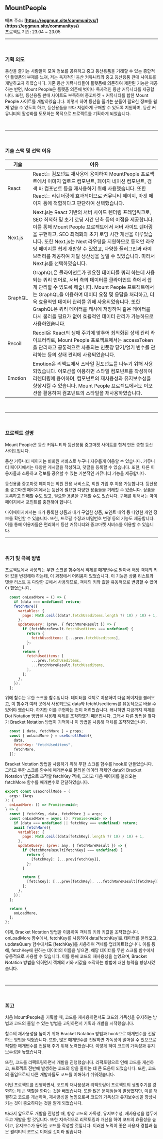 ## MountPeople

배포 주소: **[https://eggmun.site/communitys/](https://eggmun.site/communitys/)**
<br>
프로젝트 기간: 23.04 ~ 23.05

<hr></br>

### 기획 의도

등산을 즐기는 사람들이 모여 정보를 공유하고 중고 등산용품을 거래할 수 있는 종합적인 플랫폼의 부재를 느껴, 저는 독자적인 등산 커뮤니티와 중고 등산용품 판매 사이트를 개발하고자 하였습니다. 기존 등산 커뮤니티들이 플랫폼에 의존하여 제한된 기능만 제공하는 반면, Mount People은 플랫폼 의존에 벗어나 독자적인 등산 커뮤니티를 제공합니다. 또한, 등산용품 판매 사이트도 부족하여 중고마켓 + 커뮤니티를 합친 Mount People 사이트를 개발하였습니다. 이렇게 하여 등산을 즐기는 분들이 필요한 정보를 쉽게 얻을 수 있도록 하고, 등산용품을 보다 저렴하게 구매할 수 있도록 지원하며, 등산 커뮤니티의 활성화를 도모하는 목적으로 프로젝트를 기획하게 되었습니다.

<br><hr></br>

### 기술 스택 및 선택 이유

| 기술    | 이유                                                                                                                                                                                                                                                                                                                                                                                                                                   |
| ------- | -------------------------------------------------------------------------------------------------------------------------------------------------------------------------------------------------------------------------------------------------------------------------------------------------------------------------------------------------------------------------------------------------------------------------------------- |
| React   | React는 컴포넌트 재사용에 용이하여 MountPeople 프로젝트에서 이미지 업로드 컴포넌트, 페이지 네이션 컴포넌트, 검색 바 컴포넌트 등을 재사용하기 위해 사용했습니다. 또한 React는 리렌더링에 효과적이므로 커뮤니티 페이지, 마켓 페이지 등에 적합하다고 판단하여 선택했습니다.                                                                                                                                                               |
| Next.js | Next.js는 React 기반의 서버 사이드 렌더링 프레임워크로, SEO 최적화 및 초기 로딩 시간 단축 등의 이점을 제공합니다. 이를 통해 Mount People 프로젝트에서 서버 사이드 렌더링을 구현하고, SEO 최적화와 초기 로딩 시간 개선을 이루었습니다. 또한 Next.js는 Next 라우팅을 지원하므로 동적인 라우팅 페이지를 쉽게 개발할 수 있었고, 다양한 플러그인과 라이브러리를 제공하여 개발 생산성을 높일 수 있었습니다. 따라서 Next.js를 선택하였습니다. |
| GraphQL | GraphQL은 클라이언트가 필요한 데이터를 쿼리 하는데 사용되는 쿼리 언어로, 서버 측의 데이터를 클라이언트 측에서 쉽게 관리할 수 있도록 해줍니다. Mount People 프로젝트에서는 GraphQL을 이용하여 데이터 요청 및 응답을 처리하고, 더욱 효율적인 데이터 관리를 위해 사용되었습니다. 또한 GraphQL은 쿼리 데이터를 캐시에 저장하여 같은 데이터를 다시 불러올 필요가 없어 효율적인 데이터 관리가 가능하므로 사용하였습니다.                     |
| Recoil  | Recoil은 React의 생애 주기에 맞추어 최적화된 상태 관리 라이브러리로, Mount People 프로젝트에서는 accessToken을 관리하고 공통적으로 사용되는 인풋창 닫기/열기 변수를 관리하는 등의 상태 관리에 사용되었습니다.                                                                                                                                                                                                                          |
| Emotion | Emotion은 리액트에서 스타일 컴포넌트를 나누기 위해 사용되었습니다. 이모션을 이용하면 스타일 컴포넌트를 작성하여 리렌더링에 용이하며, 컴포넌트의 재사용성과 유지보수성을 향상시킬 수 있습니다. Mount People 프로젝트에서도 이모션을 활용하여 컴포넌트의 스타일을 재사용하였습니다.                                                                                                                                                      |

<br><hr></br>

<!-- ### 시연 자료  -->

### 프로젝트 설명

Mount People은 등산 커뮤니티와 등산용품 중고마켓 사이트를 합쳐 만든 종합 등산 사이트입니다.

등산 커뮤니티 페이지는 비회원 서비스로 누구나 자유롭게 이용할 수 있습니다. 커뮤니티 페이지에서는 다양한 게시글을 작성하고, 댓글을 등록할 수 있습니다. 또한, 다른 이용자들과 소통하고 정보를 공유할 수 있는 기본적인 커뮤니티 기능을 제공합니다.

등산용품 중고마켓 페이지는 회원 전용 서비스로, 회원 가입 후 이용 가능합니다. 등산용품 중고마켓 페이지에서는 등산에 필요한 다양한 용품들을 거래할 수 있습니다. 상품을 등록하고 판매할 수도 있고, 필요한 용품을 구매할 수도 있습니다. 구매를 위해서는 마이페이지에서 포인트를 충전해야 합니다.

마이페이지에서는 내가 등록한 상품과 내가 구입한 상품, 포인트 내역 등 다양한 개인 정보를 확인할 수 있습니다. 또한, 프로필 수정과 비밀번호 변경 등의 기능도 제공합니다. 이를 통해 이용자들은 편리하게 등산 커뮤니티와 중고마켓 서비스를 이용할 수 있습니다.
<br><hr></br>

### 위기 및 극복 방법

프로젝트에서 사용되는 무한 스크롤 함수에서 객체를 매개변수로 받아서 해당 객체의 키와 값을 변경해야 하는데, 이 과정에서 어려움이 있었습니다. 이 기능은 상품 리스트와 댓글 리스트 등 다양한 곳에서 사용되므로, 객체의 키와 값을 유동적으로 변경할 수 있어야 했었습니다.

```javaScript
  const onLoadMore = () => {
    if (data === undefined) return;
    fetchMore({
      variables: {
        page: Math.ceil((data?.fetchUseditems.length ?? 10) / 10) + 1,
      },
      updateQuery: (prev, { fetchMoreResult }) => {
        if (fetchMoreResult.fetchUseditems === undefined) {
          return {
            fetchUseditems: [...prev.fetchUseditems],
          };
        }
        return {
          fetchUseditems: [
            ...prev.fetchUseditems,
            ...fetchMoreResult.fetchUseditems,
          ],
        };
      },
    });
  };
```

위에 함수는 무한 스크롤 함수입니다. 데이터를 객체로 이용하여 다음 페이지를 불러오고, 이 함수가 여러 곳에서 사용되므로 data와 fetchUseditems를 유동적으로 바꿀 수 있어야 했습니다. 하지만 이를 구현하는 것이 어려웠습니다. 왜나하면 지금까지 객체를 Dot Notation 방법을 사용해 객체를 조작하였기 때문입니다. 그래서 다른 방법을 찾다가 Bracket Notation 방법이 기억이나 이 방법을 사용해 객체를 조작하였습니다.

```javaScript
  const { data, fetchMore } = props;
  const { onLoadMore } = useScrollMode({
    data,
    fetchKey: "fetchUseditems",
    fetchMore,
  });

```

Bracket Notation 방법을 사용하기 위해 무한 스크롤 함수를 hook로 만들었습니다. 그리고 무한 스크롤 함수에 매개변수로 불러올 데이터 객체인 data와 Bracket Notation 방법으로 조작할 fetchKey 객체, 그리고 다음 페이지를 불러오는 fetchMore 함수를 매개변수로 전달하였습니다.

```javaScript
export const useScrollMode = (
  args: IArgs
): {
  onLoadMore: () => Promise<void>;
} => {
  const { fetchKey, data, fetchMore } = args;
  const onLoadMore = async (): Promise<void> => {
    if (data === undefined || fetchKey === undefined) return;
    await fetchMore({
      variables: {
        page: Math.ceil((data[fetchKey].length ?? 10) / 10) + 1,
      },
      updateQuery: (prev: any, { fetchMoreResult }) => {
        if (fetchMoreResult[fetchKey] === undefined) {
          return {
            [fetchKey]: [...prev[fetchKey]],
          };
        }

        return {
          [fetchKey]: [...prev[fetchKey], ...fetchMoreResult[fetchKey]],
        };
      },
    });
  };

  return {
    onLoadMore,
  };
};
```

이제, Bracket Notation 방법을 이용하여 객체의 키와 키값을 조작했습니다. onLoadMore 함수에서, fetchKey를 사용하여 data[fetchKey]로 데이터를 불러오고, updateQuery 함수에서도 [fetchKey]를 사용하여 객체를 업데이트했습니다. 이를 통해, fetchKey에 원하는 데이터의 이름을 넣으면, 해당 데이터를 무한 스크롤 함수에서 유동적으로 사용할 수 있습니다. 이를 통해 코드의 재사용성을 높였으며, Bracket Notation 방법을 익히면서 객체의 키와 키값을 조작하는 방법에 대한 능력을 향상시켰습니다.

<br><hr></br>

### 회고

처음 MountPeople을 기획할 때, 코드를 재사용하면서도 코드의 가독성을 유지하는 방법과 코드의 줄일 수 있는 방법을 고민하면서 기획과 개발을 시작했습니다.

함수의 재사용성을 높이기 위해 Bracket Notation 방법과 hook으로 매개변수를 전달하는 방법을 익혔습니다. 또한, 많은 매개변수를 전달하면 가독성이 떨어질 수 있으므로 적절한 매개변수를 전달해 주기 위해 노력했습니다. 이렇게 하여 코드의 가독성과 유지보수성을 높였습니다.

또한, 코드를 리팩토링하면서 개발을 진행했습니다. 리팩토링으로 인해 코드를 개선하고, 프로젝트 전반에 발생하는 코드의 양을 줄이는 데 큰 도움이 되었습니다. 또한, 코드의 줄임으로써 다른 개발자들도 코드를 이해하기 쉬워졌습니다.

이번 프로젝트를 진행하면서, 코드의 재사용성과 리팩토링이 프로젝트의 생명주기를 강화하는데 큰 역할을 한다는 것을 배웠습니다. 또한 많은 문제점들이 발생했지만, 이를 해결하고 코드를 개선하며, 재사용성을 높임으로써 코드의 가독성과 유지보수성을 향상시키는 것이 중요하다는 것을 알게 되었습니다.

따라서 앞으로도 개발을 진행할 때, 항상 코드의 가독성, 유지보수성, 재사용성을 염두에 두고 개발을 할 것입니다. 또한 지속적으로 리팩토링과 개선을 하여 코드의 효율성을 높이고, 유지보수가 용이한 코드를 작성할 것입니다. 이러한 노력이 좋은 사용자 경험과 높은 퀄리티의 코드로 이어질 것이라 믿습니다.
